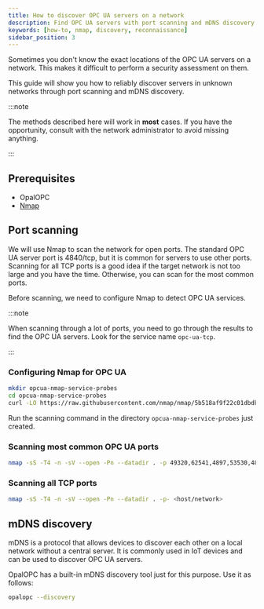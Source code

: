 ```yaml
---
title: How to discover OPC UA servers on a network
description: Find OPC UA servers with port scanning and mDNS discovery.
keywords: [how-to, nmap, discovery, reconnaissance]
sidebar_position: 3
---
```


Sometimes you don't know the exact locations of the OPC UA servers on a network.
This makes it difficult to perform a security assessment on them.

This guide will show you how to reliably discover servers in unknown networks through port scanning and mDNS discovery.

:::note

The methods described here will work in **most** cases.
If you have the opportunity, consult with the network administrator to avoid missing anything.

:::

## Prerequisites

- OpalOPC
- [Nmap](https://nmap.org/)

## Port scanning

We will use Nmap to scan the network for open ports.
The standard OPC UA server port is 4840/tcp, but it is common for servers to use other ports.
Scanning for all TCP ports is a good idea if the target network is not too large and you have the time.
Otherwise, you can scan for the most common ports.

Before scanning, we need to configure Nmap to detect OPC UA services.

:::note

When scanning through a lot of ports, you need to go through the results to find the OPC UA servers.
Look for the service name `opc-ua-tcp`.

:::

### Configuring Nmap for OPC UA
```bash
mkdir opcua-nmap-service-probes
cd opcua-nmap-service-probes
curl -LO https://raw.githubusercontent.com/nmap/nmap/5b518af9f22c01dbdbe0e7aadccc33e494ea8f4b/nmap-service-probes
```

Run the scanning command in the directory `opcua-nmap-service-probes` just created.

### Scanning most common OPC UA ports
```bash
nmap -sS -T4 -n -sV --open -Pn --datadir . -p 49320,62541,4897,53530,48050,4885,4840,4855,26543 <host/network>
```

### Scanning all TCP ports

```bash
nmap -sS -T4 -n -sV --open -Pn --datadir . -p- <host/network>
```

## mDNS discovery

mDNS is a protocol that allows devices to discover each other on a local network without a central server.
It is commonly used in IoT devices and can be used to discover OPC UA servers.

OpalOPC has a built-in mDNS discovery tool just for this purpose.
Use it as follows:

```bash
opalopc --discovery
```
